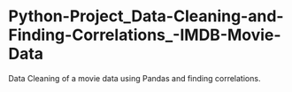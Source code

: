 # Python-Project_Data-Cleaning-and-Finding-Correlations_-IMDB-Movie-Data
Data Cleaning of a movie data using Pandas and finding correlations.
